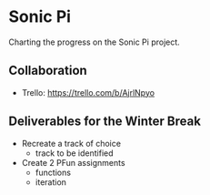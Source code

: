 # Sonic Pi
Charting the progress on the Sonic Pi project.

## Collaboration
- Trello: https://trello.com/b/AjrlNpyo

## Deliverables for the Winter Break
- Recreate a track of choice
    - track to be identified
- Create 2 PFun assignments
    - functions
    - iteration
